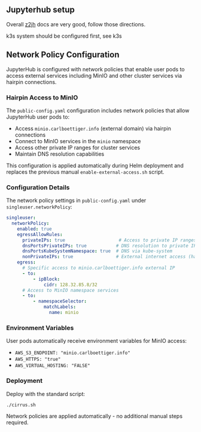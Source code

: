 ## Jupyterhub setup

Overall [z2jh](https://z2jh.jupyter.org/en/stable/) docs are very good, follow those directions.  

k3s system should be configured first, see k3s

## Network Policy Configuration

JupyterHub is configured with network policies that enable user pods to access external services including MinIO and other cluster services via hairpin connections.

### Hairpin Access to MinIO

The `public-config.yaml` configuration includes network policies that allow JupyterHub user pods to:

- Access `minio.carlboettiger.info` (external domain) via hairpin connections
- Connect to MinIO services in the `minio` namespace
- Access other private IP ranges for cluster services
- Maintain DNS resolution capabilities

This configuration is applied automatically during Helm deployment and replaces the previous manual `enable-external-access.sh` script.

### Configuration Details

The network policy settings in `public-config.yaml` under `singleuser.networkPolicy`:

```yaml
singleuser:
  networkPolicy:
    enabled: true
    egressAllowRules:
      privateIPs: true                    # Access to private IP ranges
      dnsPortsPrivateIPs: true           # DNS resolution to private IPs
      dnsPortsKubeSystemNamespace: true  # DNS via kube-system
      nonPrivateIPs: true                # External internet access (hairpin)
    egress:
      # Specific access to minio.carlboettiger.info external IP
      - to:
          - ipBlock:
              cidr: 128.32.85.8/32
      # Access to MinIO namespace services
      - to:
          - namespaceSelector:
              matchLabels:
                name: minio
```

### Environment Variables

User pods automatically receive environment variables for MinIO access:
- `AWS_S3_ENDPOINT: "minio.carlboettiger.info"`
- `AWS_HTTPS: "true"`
- `AWS_VIRTUAL_HOSTING: "FALSE"`

### Deployment

Deploy with the standard script:

```bash
./cirrus.sh
```

Network policies are applied automatically - no additional manual steps required.

